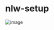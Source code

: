 # nlw-setup
![image](https://user-images.githubusercontent.com/101023750/214942624-197dc25b-89e8-493a-853d-b93e2a293d9b.png)
